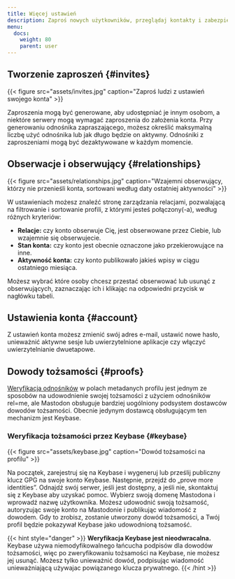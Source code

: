 ```yaml
---
title: Więcej ustawień
description: Zaproś nowych użytkowników, przeglądaj kontakty i zabezpiecz swoje konto.
menu:
  docs:
    weight: 80
    parent: user
---
```


## Tworzenie zaproszeń {#invites}

{{< figure src="assets/invites.jpg" caption="Zaproś ludzi z ustawień swojego konta" >}}

Zaproszenia mogą być generowane, aby udostępniać je innym osobom, a niektóre serwery mogą wymagać zaproszenia do założenia konta. Przy generowaniu odnośnika zapraszającego, możesz określić maksymalną liczbę użyć odnośnika lub jak długo będzie on aktywny. Odnośniki z zaproszeniami mogą być dezaktywowane w każdym momencie.

## Obserwacje i obserwujący {#relationships}

{{< figure src="assets/relationships.jpg" caption="Wzajemni obserwujący, którzy nie przenieśli konta, sortowani według daty ostatniej aktywności" >}}

W ustawieniach możesz znaleźć stronę zarządzania relacjami, pozwalającą na filtrowanie i sortowanie profili, z którymi jesteś połączony(-a), według różnych kryteriów:

* **Relacje:** czy konto obserwuje Cię, jest obserwowane przez Ciebie, lub wzajemnie się obserwujecie.
* **Stan konta:** czy konto jest obecnie oznaczone jako przekierowujące na inne.
* **Aktywność konta:** czy konto publikowało jakieś wpisy w ciągu ostatniego miesiąca.

Możesz wybrać które osoby chcesz przestać obserwować lub usunąć z obserwujących, zaznaczając ich i klikając na odpowiedni przycisk w nagłówku tabeli.

## Ustawienia konta {#account}

Z ustawień konta możesz zmienić swój adres e-mail, ustawić nowe hasło, unieważnić aktywne sesje lub uwierzytelnione aplikacje czy włączyć uwierzytelnianie dwuetapowe.

## Dowody tożsamości {#proofs}

[Weryfikacja odnośników](../profile#verification) w polach metadanych profilu jest jednym ze sposobów na udowodnienie swojej tożsamości z użyciem odnośników rel=me, ale Mastodon obsługuje bardziej uogólniony podsystem dostawców dowodów tożsamości. Obecnie jedynym dostawcą obsługującym ten mechanizm jest Keybase.

### Weryfikacja tożsamości przez Keybase {#keybase}

{{< figure src="assets/keybase.jpg" caption="Dowód tożsamości na profilu" >}}

Na początek, zarejestruj się na Keybase i wygeneruj lub prześlij publiczny klucz GPG na swoje konto Keybase. Następnie, przejdź do „prove more identities”. Odnajdź swój serwer, jeśli jest dostępny, a jeśli nie, skontaktuj się z Keybase aby uzyskać pomoc. Wybierz swoją domenę Mastodona i wprowadź nazwę użytkownika. Możesz udowodnić swoją tożsamość, autoryzując swoje konto na Mastodonie i publikując wiadomość z dowodem. Gdy to zrobisz, zostanie utworzony dowód tożsamości, a Twój profil będzie pokazywał Keybase jako udowodnioną tożsamość.

{{< hint style="danger" >}}
**Weryfikacja Keybase jest nieodwracalna.** Keybase używa niemodyfikowalnego łańcucha podpisów dla dowodów tożsamości, więc po zweryfikowaniu tożsamości na Keybase, nie możesz jej usunąć. Możesz tylko unieważnić dowód, podpisując wiadomość unieważniającą używajac powiązanego klucza prywatnego.
{{< /hint >}}
